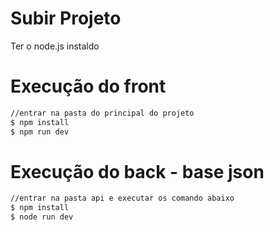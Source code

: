 # Subir Projeto

Ter o node.js instaldo

# Execução do front
```sh
//entrar na pasta do principal do projeto
$ npm install
$ npm run dev
```

# Execução do back - base json
```sh
//entrar na pasta api e executar os comando abaixo
$ npm install
$ node run dev
```
